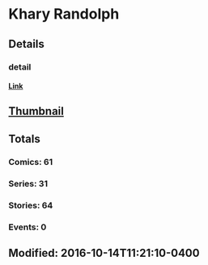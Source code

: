 # Khary  Randolph 
## Details
### detail
#### [Link](http://marvel.com/comics/creators/613/khary_randolph?utm_campaign=apiRef&utm_source=225578a89fc76f3d20fbffda5d17a88d)
## [Thumbnail](http://i.annihil.us/u/prod/marvel/i/mg/b/40/image_not_available.jpg)
## Totals
### Comics: 61
### Series: 31
### Stories: 64
### Events: 0
## Modified: 2016-10-14T11:21:10-0400
